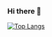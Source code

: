 ### Hi there 👋

[![Top Langs](https://github-readme-stats.vercel.app/api/top-langs/?username=Donovan-Shahly)](https://github.com/anuraghazra/github-readme-stats)
